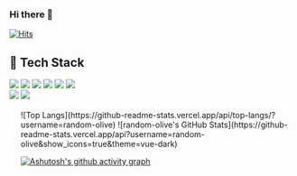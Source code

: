### Hi there 👋

[![Hits](https://hits.seeyoufarm.com/api/count/incr/badge.svg?url=https%3A%2F%2Fgithub.com%2Frandom-olive&count_bg=%2379C83D&title_bg=%23555555&icon=&icon_color=%23E7E7E7&title=hits&edge_flat=true)](https://hits.seeyoufarm.com)

<!--
**random-olive/random-olive** is a ✨ _special_ ✨ repository because its `README.md` (this file) appears on your GitHub profile.

Here are some ideas to get you started:

- 🔭 I’m currently working on ...
- 🌱 I’m currently learning ...
- 👯 I’m looking to collaborate on ...
- 🤔 I’m looking for help with ...
- 💬 Ask me about ...
- 📫 How to reach me: ...
- 😄 Pronouns: ...
- ⚡ Fun fact: ...
-->

## 📖 Tech Stack

<div style="height:auto; gap: 10px;">
<img src="https://img.shields.io/badge/react-%2320232a.svg?style=flat-square&logo=react&logoColor=%2361DAFB" 
/>
<img src="https://img.shields.io/badge/styled--components-DB7093?style=flat-square&logo=styled-components&logoColor=white" />
<img src="https://img.shields.io/badge/HTML5-E34F26?style=flat-square&logo=html5&logoColor=white" />
<img src="https://img.shields.io/badge/CSS-%231572B6.svg?style=flat-square&logo=css3&logoColor=white" />
<img src="https://img.shields.io/badge/JavaScript-F7DF1E?style=flat-square&logo=javascript&logoColor=black" />

<img src="https://img.shields.io/badge/Firebase-039BE5?style=flat-square&logo=Firebase&logoColor=white"/>
<br />
<img src="https://img.shields.io/badge/Git-F05032?style=flat-square&logo=Git&logoColor=white" />
<img src="https://img.shields.io/badge/Figma-F76459?style=flat-square&logo=Figma&logoColor=white" />
</div>

<br/>
<div style="height:auto; margin-left: 20px;">
![Top Langs](https://github-readme-stats.vercel.app/api/top-langs/?username=random-olive)
![random-olive's GitHub Stats](https://github-readme-stats.vercel.app/api?username=random-olive&show_icons=true&theme=vue-dark)

[![Ashutosh's github activity graph](https://activity-graph.herokuapp.com/graph?username=random-olive&theme=vue)](https://github.com/ashutosh00710/github-readme-activity-graph)

</div>
